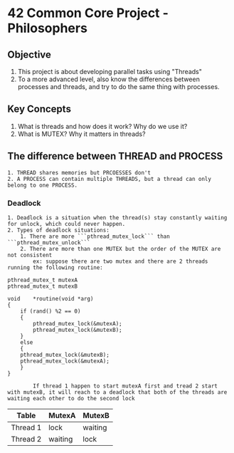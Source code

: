 # 42 Common Core Project - Philosophers

## Objective

1. This project is about developing parallel tasks using "Threads"
2. To a more advanced level, also know the differences between processes and threads, and try to do the same thing with processes.

## Key Concepts

1. What is threads and how does it work? Why do we use it?
2. What is MUTEX? Why it matters in threads?

## The difference between THREAD and PROCESS
    1. THREAD shares memories but PRCOESSES don't
    2. A PROCESS can contain multiple THREADS, but a thread can only belong to one PROCESS.

### Deadlock
    1. Deadlock is a situation when the thread(s) stay constantly waiting for unlock, which could never happen.
    2. Types of deadlock situations:
        1. There are more ```pthread_mutex_lock``` than ```pthread_mutex_unlock```
        2. There are more than one MUTEX but the order of the MUTEX are not consistent
            ex: suppose there are two mutex and there are 2 threads running the following routine:
```
pthread_mutex_t mutexA
pthread_mutex_t mutexB

void    *routine(void *arg)
{
    if (rand() %2 == 0)
    {
        pthread_mutex_lock(&mutexA);
        pthread_mutex_lock(&mutexB);
    }
    else
    {
    pthread_mutex_lock(&mutexB);
    pthread_mutex_lock(&mutexA);
    }
}
```

            If thread 1 happen to start mutexA first and tread 2 start with mutexB, it will reach to a deadlock that both of the threads are waiting each other to do the second lock
| Table   | MutexA    | MutexB |
|---------|-----------|--------|
| Thread 1| lock      | waiting|
| Thread 2| waiting   | lock   |
